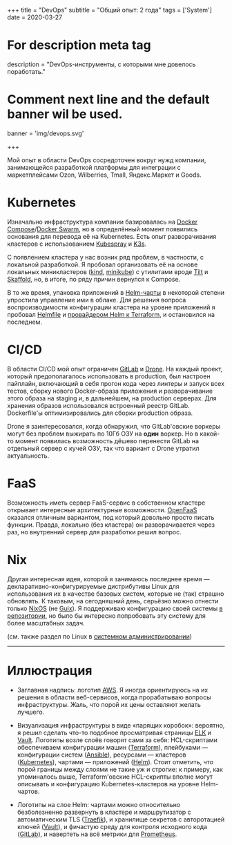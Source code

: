 +++
title = "DevOps"
subtitle = "Общий опыт: 2 года"
tags = ['System']
date = 2020-03-27

# For description meta tag
description = "DevOps-инструменты, с которыми мне довелось поработать."

# Comment next line and the default banner wil be used.
banner = 'img/devops.svg'

+++

Мой опыт в области DevOps сосредоточен вокруг нужд компании, занимающейся разработкой платформы для интеграции с маркетплейсами Ozon, Wilberries, Tmall, Яндекс.Маркет и Goods.

# Kubernetes

Изначально инфраструктура компании базировалась на [Docker Compose](https://docs.docker.com/compose/)/[Docker Swarm](https://docs.docker.com/engine/swarm/), но в определённый момент появились основания для перевода её на Kubernetes. Есть опыт разворачивания кластеров с использованием [Kubespray](https://kubespray.io/) и [K3s](https://k3s.io/).

С появлением кластера у нас возник ряд проблем, в частности, с локальной разработкой. Я пробовал организовать её на основе локальных миникластеров ([kind](https://kind.sigs.k8s.io/), [minikube](https://minikube.sigs.k8s.io/docs/)) с утилитами вроде [Tilt](https://tilt.dev/) и [Skaffold](https://skaffold.dev/), но, в итоге, по ряду причин вернулся к Compose.

В то же время, упаковка приложений в [Helm-чарты](https://helm.sh/) в некоторой степени упростила управление ими в облаке. Для решения вопроса воспроизводимости конфигурации кластера на уровне приложений я пробовал [Helmfile](https://github.com/roboll/helmfile) и [провайдером Helm к Terraform](https://registry.terraform.io/providers/hashicorp/helm/latest/docs), и остановился на последнем.

# CI/CD

В области CI/CD мой опыт ограничен [GitLab](https://docs.gitlab.com/ee/ci/) и [Drone](https://www.drone.io/). На каждый проект, который предополагалось использовать в production, был настроен пайплайн, включающий в себя прогон кода через линтеры и запуск всех тестов, сборку нового Docker-образа приложения и разворачивание этого образа на staging и, в дальнейшем, на production серверах. Для хранения образов использовался встроенный реестр GitLab. Dockerfile'ы оптимизировались для сборки production образа.

Drone я заинтересовался, когда обнаружил, что GitLab'овские воркеры могут без проблем выжирать по 10Гб ОЗУ на **один** воркер. Но в какой-то момент появилась возможность дёшево перенести GitLab на отдельный сервер с кучей ОЗУ, так что вариант с Drone утратил актуальность.

# FaaS

Возможность иметь сервер FaaS-сервис в собственном кластере открывает интересные архитектурные возможности. [OpenFaaS](https://www.openfaas.com/) оказался отличным вариантом, под который довольно просто писать функции. Правда, локально (без кластера) он разворачивается через раз, но внутренний сервер для разработки решил вопрос.

# Nix

Другая интересная идея, которой я занимаюсь последнее время — декларативно-конфигурируемые дистрибутивы Linux для использования их в качестве базовых систем, которые не (так) страшно обновлять. К таковым, на сегодняшний день, серьёзно можно отнести только [NixOS](https://nixos.org/) (не [Guix](https://guix.gnu.org/)). Я поддерживаю конфигурацию своей системы [в репозитории](https://git.sr.ht/~alekfed/nix-config/tree), но было бы интересно попробовать эту систему для более масштабных задач.

(см. также раздел по Linux в [системном администрировании](/ru/skills/linux_bsd))

___
# Иллюстрация

- Заглавная надпись: логотип [AWS](https://aws.amazon.com/). Я иногда ориентируюсь на их решения в области веб-сервисов, когда прорабатываю вопросы инфраструктуры. Жаль, что порой их цены оставляют желать лучшего.

- Визуализация инфраструктуры в виде «парящих коробок»: вероятно, я решил сделать что-то подобное просматривая страницы [ELK](https://www.elastic.co/what-is/elk-stack) и [Vault](https://www.hashicorp.com/products/vault). Логотипы возле слоёв говорят сами за себя: HCL-скриптами обеспечиваем конфигурации машин ([Terraform](https://www.terraform.io/)), плейбуками — конфигурации систем ([Ansible](https://www.ansible.com/)), ресурсами — кластеров ([Kubernetes](https://kubernetes.io/)), чартами — приложений ([Helm](https://helm.sh/)). Стоит отметить, что порой границы между слоями не такие уж и строгие: к примеру, как упоминалось выше, Terraform'овские HCL-скрипты вполне могут описывать и конфигурацию Kubernetes-кластеров на уровне Helm-чартов.

- Логотипы на слое Helm: чартами можно относительно безболезненно развернуть в кластере и маршрутизатор с автоматическим TLS ([Traefik](https://traefik.io/traefik/)), и хранилище секретов с авторотацией ключей ([Vault](https://www.hashicorp.com/products/vault)), и фичастую среду для контроля исходного кода ([GitLab](https://gitlab.com/)), и навертеть на всё метрики для [Prometheus](https://prometheus.io/).
